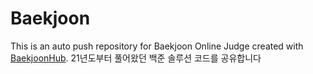 # Baekjoon
This is an auto push repository for Baekjoon Online Judge created with [BaekjoonHub](https://github.com/BaekjoonHub/BaekjoonHub).
21년도부터 풀어왔던 백준 솔루션 코드를 공유합니다
